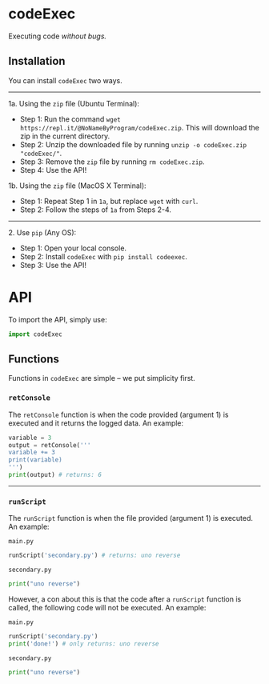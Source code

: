 # codeExec
Executing code *without bugs.* 

## Installation
You can install `codeExec` two ways.
***
1a. Using the `zip` file (Ubuntu Terminal):
- Step 1: Run the command `wget https://repl.it/@NoNameByProgram/codeExec.zip`. This will download the zip in the current directory.
- Step 2: Unzip the downloaded file by running `unzip -o codeExec.zip "codeExec/"`.
- Step 3: Remove the `zip` file by running `rm codeExec.zip`.
- Step 4: Use the API!

1b. Using the `zip` file (MacOS X Terminal):
- Step 1: Repeat Step 1 in `1a`, but replace `wget` with `curl`. 
- Step 2: Follow the steps of `1a` from Steps 2-4. 

***
2\. Use `pip` (Any OS):
- Step 1: Open your local console.
- Step 2: Install `codeExec` with `pip install codeexec`.
- Step 3: Use the API!

# API
To import the API, simply use:
```py
import codeExec
```

## Functions
Functions in `codeExec` are simple – we put simplicity first.

### `retConsole`
The `retConsole` function is when the code provided (argument 1) is executed and it returns the logged data.
An example:
```py
variable = 3
output = retConsole('''
variable += 3
print(variable)
''')
print(output) # returns: 6
```
***
### `runScript`
The `runScript` function is when the file provided (argument 1) is executed.
An example:

`main.py`
```py
runScript('secondary.py') # returns: uno reverse
```

`secondary.py`
```py
print("uno reverse")
```
However, a con about this is that the code after a `runScript` function is called, the following code will not be executed.
An example:

`main.py`
```py
runScript('secondary.py')
print('done!') # only returns: uno reverse
```

`secondary.py`
```py
print("uno reverse")
```